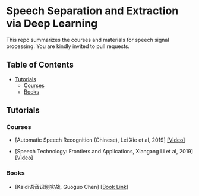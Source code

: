 # Speech Separation and Extraction via Deep Learning

This repo summarizes the courses and materials for speech signal processing. You are kindly invited to pull requests. 


## Table of Contents

- [Tutorials](#Toturials)
    - [Courses](#Courses)
    - [Books](#Books)


## Tutorials

### Courses

- [Automatic Speech Recognition (Chinese), Lei Xie et al, 2019] [[Video]](https://www.shenlanxueyuan.com/course/245)

- [Speech Technology: Frontiers and Applications, Xiangang Li et al, 2019] [[Video]](https://www.shenlanxueyuan.com/course/243)

### Books

- [Kaidi语音识别实战, Guoguo Chen] [[Book Link]](https://item.jd.com/12833388.html)

